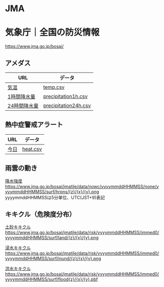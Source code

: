 # JMA
# 気象庁｜全国の防災情報

https://www.jma.go.jp/bosai/

## アメダス
|URL|データ|
|-|-|
|[気温](https://www.jma.go.jp/bosai/map.html#5/34.5/137/&elem=temp&contents=amedas&interval=60)|[temp.csv](https://github.com/Nikkei-Visual-Data-Journalism/JMA/raw/main/temp.csv)|
|[1時間降水量](https://www.jma.go.jp/bosai/map.html#5/34.5/137/&elem=precipitation1h&contents=amedas&interval=60)|[precipitation1h.csv](https://github.com/Nikkei-Visual-Data-Journalism/JMA/raw/main/precipitation1h.csv)|
|[24時間降水量](https://www.jma.go.jp/bosai/map.html#5/34.5/137/&elem=precipitation24h&contents=amedas&interval=60)|[precipitation24h.csv](https://github.com/Nikkei-Visual-Data-Journalism/JMA/raw/main/precipitation24h.csv)|

## 熱中症警戒アラート
|URL|データ|
|-|-|
|[今日](https://www.jma.go.jp/bosai/map.html#5/34.5/137/&contents=heat&term=today)|[heat.csv](https://github.com/Nikkei-Visual-Data-Journalism/JMA/raw/main/heat.csv)|

## 雨雲の動き
[降水強度](https://www.jma.go.jp/bosai/nowc/#zoom:5/lat:35.012002/lon:135.000000/colordepth:normal/elements:hrpns&slmcs&slmcs_fcst)<br>
https://www.jma.go.jp/bosai/jmatile/data/nowc/yyyymmddHHMMSS/none/yyyymmddHHMMSS/surf/hrpns/{z}/{x}/{y}.png<br>
yyyymmddHHMMSSは5分単位、UTC(JST+9)表記

## キキクル（危険度分布）

[土砂キキクル](https://www.jma.go.jp/bosai/risk/#elements:land/zoom:5/lat:35.012002/lon:135.000000/colordepth:normal)<br>
https://www.jma.go.jp/bosai/jmatile/data/risk/yyyymmddHHMMSS/immed0/yyyymmddHHMMSS/surf/land/{z}/{x}/{y}.png

[浸水キキクル](https://www.jma.go.jp/bosai/risk/#zoom:5/lat:35.012002/lon:135.000000/colordepth:normal/elements:inund)<br>
https://www.jma.go.jp/bosai/jmatile/data/risk/yyyymmddHHMMSS/immed0/yyyymmddHHMMSS/surf/inund/{z}/{x}/{y}.png

[洪水キキクル](https://www.jma.go.jp/bosai/risk/#zoom:5/lat:35.012002/lon:135.000000/colordepth:normal/elements:flood)<br>
https://www.jma.go.jp/bosai/jmatile/data/risk/yyyymmddHHMMSS/immed0/yyyymmddHHMMSS/surf/flood{z}/{x}/{y}.pbf
